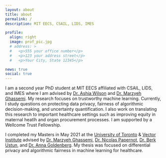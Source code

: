 ```yaml
---
layout: about
title: about
permalink: /
description: MIT EECS, CSAIL, LIDS, IMES

profile:
  align: right
  image: prof_pic.jpg
  # address: >
  #   <p>555 your office number</p>
  #   <p>123 your address street</p>
  #   <p>Your City, State 12345</p>

news: true
social: true
---
```

 I am a second year PhD student at MIT EECS affiliated with CSAIL, LIDS, and IMES where I am advised by [Dr. Ashia Wilson](https://www.ashiawilson.com/) and [Dr. Marzyeh Ghassemi](http://www.marzyehghassemi.com/). My research focuses on trustworthy machine learning. Currently, I study questions on protecting data privacy, fairness of algorithmic decision-making, and uncertainty quantification. I also work on translating this research to important healthcare settings such as improving equity in maternal heatlh and organ procurement processes. I am supported by a Wellcome Trust Fellowship.
 
 I completed my Masters in May 2021 at the [University of Toronto](https://web.cs.toronto.edu/) & [Vector Institute](https://vectorinstitute.ai/) advised by [Dr. Marzyeh Ghassemi](http://www.marzyehghassemi.com/), [Dr. Nicolas Papernot](https://www.papernot.fr/), [Dr. Berk Ustun](https://www.berkustun.com/), and [Dr. Anna Goldenberg](http://goldenberglab.ca/). My thesis was focused on differential privacy and algorithmic fairness in machine learning for healthcare.
<!-- You can read more about my research agenda and the broad questions I'm interested in [here](FILL IN). -->

<!-- Link to your social media connections, too. This theme is set up to use [Font Awesome icons](http://fortawesome.github.io/Font-Awesome/){:target="\_blank"} and [Academicons](https://jpswalsh.github.io/academicons/){:target="\_blank"}, like the ones below. Add your Facebook, Twitter, LinkedIn, Google Scholar, or just disable all of them. -->
